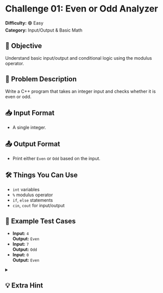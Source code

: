 # Challenge 01: Even or Odd Analyzer

**Difficulty:** 🟢 Easy  
**Category:** Input/Output & Basic Math

## 🧠 Objective
Understand basic input/output and conditional logic using the modulus operator.

## 📝 Problem Description
Write a C++ program that takes an integer input and checks whether it is even or odd.

## 📥 Input Format
- A single integer.

## 📤 Output Format
- Print either `Even` or `Odd` based on the input.

## 🛠️ Things You Can Use
- `int` variables
- `%` modulus operator
- `if`, `else` statements
- `cin`, `cout` for input/output

## 🧪 Example Test Cases
- **Input:** `4`  
  **Output:** `Even`
- **Input:** `7`  
  **Output:** `Odd`
- **Input:** `0`  
  **Output:** `Even`

<details>
<summary><h2> 💡 Extra Hint </h2></summary>

You can use the modulus operator `%` to find the remainder when a number is divided by `2`.
- If a number `% 2 equals 0`, then it's `even`.
- If a number `% 2 equals 1`, then it's `odd`.

### For example:
```cpp
4 % 2 = 0 → Even  
7 % 2 = 1 → Odd
```

<details>
<summary><h3>🔎 Bonus Tip: </h3></summary>
Even 0 is considered an even number, because `0 % 2 == 0`.
</details>
</details>